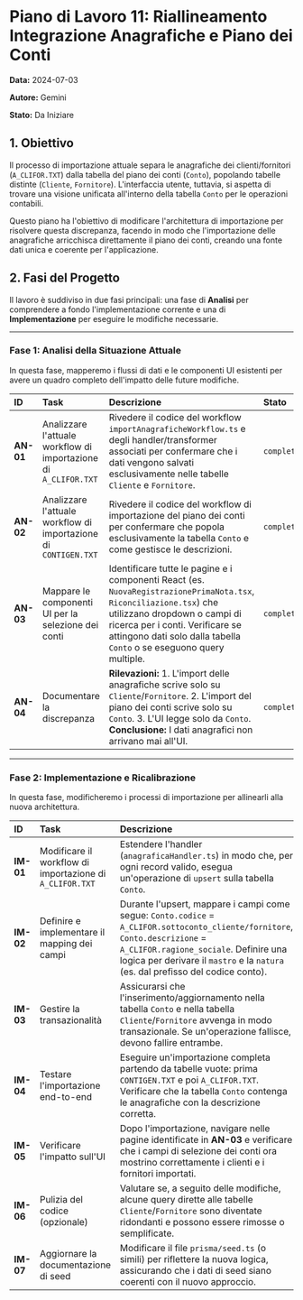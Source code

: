 # Piano di Lavoro 11: Riallineamento Integrazione Anagrafiche e Piano dei Conti

**Data:** 2024-07-03

**Autore:** Gemini

**Stato:** Da Iniziare

## 1. Obiettivo

Il processo di importazione attuale separa le anagrafiche dei clienti/fornitori (`A_CLIFOR.TXT`) dalla tabella del piano dei conti (`Conto`), popolando tabelle distinte (`Cliente`, `Fornitore`). L'interfaccia utente, tuttavia, si aspetta di trovare una visione unificata all'interno della tabella `Conto` per le operazioni contabili.

Questo piano ha l'obiettivo di modificare l'architettura di importazione per risolvere questa discrepanza, facendo in modo che l'importazione delle anagrafiche arricchisca direttamente il piano dei conti, creando una fonte dati unica e coerente per l'applicazione.

## 2. Fasi del Progetto

Il lavoro è suddiviso in due fasi principali: una fase di **Analisi** per comprendere a fondo l'implementazione corrente e una di **Implementazione** per eseguire le modifiche necessarie.

---

### Fase 1: Analisi della Situazione Attuale

In questa fase, mapperemo i flussi di dati e le componenti UI esistenti per avere un quadro completo dell'impatto delle future modifiche.

| ID | Task | Descrizione | Stato |
| :--- | :--- | :--- | :--- |
| **AN-01** | Analizzare l'attuale workflow di importazione di `A_CLIFOR.TXT` | Rivedere il codice del workflow `importAnagraficheWorkflow.ts` e degli handler/transformer associati per confermare che i dati vengono salvati esclusivamente nelle tabelle `Cliente` e `Fornitore`. | `completed` |
| **AN-02** | Analizzare l'attuale workflow di importazione di `CONTIGEN.TXT` | Rivedere il codice del workflow di importazione del piano dei conti per confermare che popola esclusivamente la tabella `Conto` e come gestisce le descrizioni. | `completed` |
| **AN-03** | Mappare le componenti UI per la selezione dei conti | Identificare tutte le pagine e i componenti React (es. `NuovaRegistrazionePrimaNota.tsx`, `Riconciliazione.tsx`) che utilizzano dropdown o campi di ricerca per i conti. Verificare se attingono dati solo dalla tabella `Conto` o se eseguono query multiple. | `completed` |
| **AN-04** | Documentare la discrepanza | **Rilevazioni:** 1. L'import delle anagrafiche scrive solo su `Cliente`/`Fornitore`. 2. L'import del piano dei conti scrive solo su `Conto`. 3. L'UI legge solo da `Conto`. **Conclusione:** I dati anagrafici non arrivano mai all'UI. | `completed` |

---

### Fase 2: Implementazione e Ricalibrazione

In questa fase, modificheremo i processi di importazione per allinearli alla nuova architettura.

| ID | Task | Descrizione | Stato |
| :--- | :--- | :--- | :--- |
| **IM-01** | Modificare il workflow di importazione di `A_CLIFOR.TXT` | Estendere l'handler (`anagraficaHandler.ts`) in modo che, per ogni record valido, esegua un'operazione di `upsert` sulla tabella `Conto`. | `pending` |
| **IM-02** | Definire e implementare il mapping dei campi | Durante l'upsert, mappare i campi come segue: `Conto.codice` = `A_CLIFOR.sottoconto_cliente/fornitore`, `Conto.descrizione` = `A_CLIFOR.ragione_sociale`. Definire una logica per derivare il `mastro` e la `natura` (es. dal prefisso del codice conto). | `pending` |
| **IM-03** | Gestire la transazionalità | Assicurarsi che l'inserimento/aggiornamento nella tabella `Conto` e nella tabella `Cliente`/`Fornitore` avvenga in modo transazionale. Se un'operazione fallisce, devono fallire entrambe. | `pending` |
| **IM-04** | Testare l'importazione end-to-end | Eseguire un'importazione completa partendo da tabelle vuote: prima `CONTIGEN.TXT` e poi `A_CLIFOR.TXT`. Verificare che la tabella `Conto` contenga le anagrafiche con la descrizione corretta. | `pending` |
| **IM-05** | Verificare l'impatto sull'UI | Dopo l'importazione, navigare nelle pagine identificate in **AN-03** e verificare che i campi di selezione dei conti ora mostrino correttamente i clienti e i fornitori importati. | `pending` |
| **IM-06** | Pulizia del codice (opzionale) | Valutare se, a seguito delle modifiche, alcune query dirette alle tabelle `Cliente`/`Fornitore` sono diventate ridondanti e possono essere rimosse o semplificate. | `pending` |
| **IM-07** | Aggiornare la documentazione di seed | Modificare il file `prisma/seed.ts` (o simili) per riflettere la nuova logica, assicurando che i dati di seed siano coerenti con il nuovo approccio. | `pending` | 